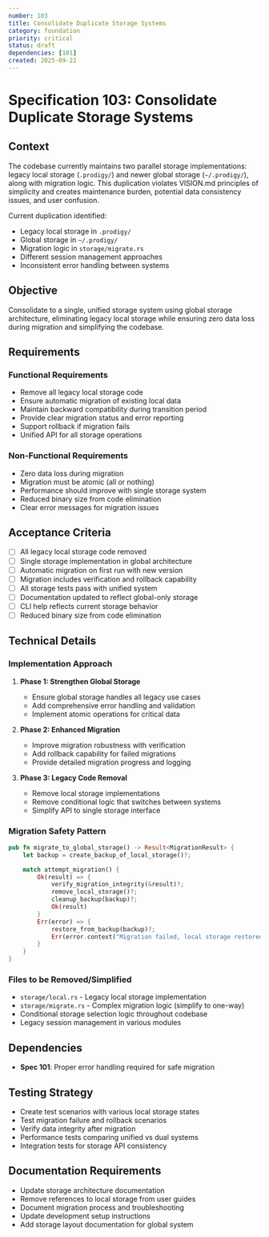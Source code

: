 ```yaml
---
number: 103
title: Consolidate Duplicate Storage Systems
category: foundation
priority: critical
status: draft
dependencies: [101]
created: 2025-09-22
---
```


# Specification 103: Consolidate Duplicate Storage Systems

## Context

The codebase currently maintains two parallel storage implementations: legacy local storage (`.prodigy/`) and newer global storage (`~/.prodigy/`), along with migration logic. This duplication violates VISION.md principles of simplicity and creates maintenance burden, potential data consistency issues, and user confusion.

Current duplication identified:
- Legacy local storage in `.prodigy/`
- Global storage in `~/.prodigy/`
- Migration logic in `storage/migrate.rs`
- Different session management approaches
- Inconsistent error handling between systems

## Objective

Consolidate to a single, unified storage system using global storage architecture, eliminating legacy local storage while ensuring zero data loss during migration and simplifying the codebase.

## Requirements

### Functional Requirements
- Remove all legacy local storage code
- Ensure automatic migration of existing local data
- Maintain backward compatibility during transition period
- Provide clear migration status and error reporting
- Support rollback if migration fails
- Unified API for all storage operations

### Non-Functional Requirements
- Zero data loss during migration
- Migration must be atomic (all or nothing)
- Performance should improve with single storage system
- Reduced binary size from code elimination
- Clear error messages for migration issues

## Acceptance Criteria

- [ ] All legacy local storage code removed
- [ ] Single storage implementation in global architecture
- [ ] Automatic migration on first run with new version
- [ ] Migration includes verification and rollback capability
- [ ] All storage tests pass with unified system
- [ ] Documentation updated to reflect global-only storage
- [ ] CLI help reflects current storage behavior
- [ ] Reduced binary size from code elimination

## Technical Details

### Implementation Approach

1. **Phase 1: Strengthen Global Storage**
   - Ensure global storage handles all legacy use cases
   - Add comprehensive error handling and validation
   - Implement atomic operations for critical data

2. **Phase 2: Enhanced Migration**
   - Improve migration robustness with verification
   - Add rollback capability for failed migrations
   - Provide detailed migration progress and logging

3. **Phase 3: Legacy Code Removal**
   - Remove local storage implementations
   - Remove conditional logic that switches between systems
   - Simplify API to single storage interface

### Migration Safety Pattern

```rust
pub fn migrate_to_global_storage() -> Result<MigrationResult> {
    let backup = create_backup_of_local_storage()?;

    match attempt_migration() {
        Ok(result) => {
            verify_migration_integrity(&result)?;
            remove_local_storage()?;
            cleanup_backup(backup)?;
            Ok(result)
        }
        Err(error) => {
            restore_from_backup(backup)?;
            Err(error.context("Migration failed, local storage restored"))
        }
    }
}
```

### Files to be Removed/Simplified

- `storage/local.rs` - Legacy local storage implementation
- `storage/migrate.rs` - Complex migration logic (simplify to one-way)
- Conditional storage selection logic throughout codebase
- Legacy session management in various modules

## Dependencies

- **Spec 101**: Proper error handling required for safe migration

## Testing Strategy

- Create test scenarios with various local storage states
- Test migration failure and rollback scenarios
- Verify data integrity after migration
- Performance tests comparing unified vs dual systems
- Integration tests for storage API consistency

## Documentation Requirements

- Update storage architecture documentation
- Remove references to local storage from user guides
- Document migration process and troubleshooting
- Update development setup instructions
- Add storage layout documentation for global system